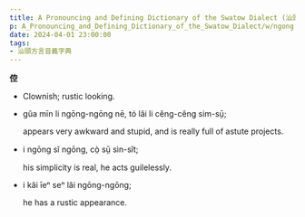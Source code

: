 ```yaml
---
title: A Pronouncing and Defining Dictionary of the Swatow Dialect (汕頭方言音義字典) / ngong
p: A_Pronouncing_and_Defining_Dictionary_of_the_Swatow_Dialect/w/ngong
date: 2024-04-01 23:00:00
tags: 
- 汕頭方言音義字典
---
```



**倥**
- Clownish; rustic looking.

- gûa mīn li ngōng-ngōng nē, tó lăi li cĕng-cĕng sim-sṳ̄;

  appears very awkward and stupid, and is really full of astute projects.

- i ngōng sĭ ngōng, cò̤ sṳ̄ sìn-sît;

  his simplicity is real, he acts guilelessly.

- i kâi īeⁿ seⁿ lâi ngōng-ngōng;

  he has a rustic appearance.